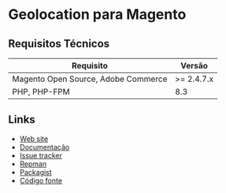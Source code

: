 # Geolocation para Magento

## Requisitos Técnicos

| Requisito | Versão     |
| ------ |------------|
| Magento Open Source, Adobe Commerce | >= 2.4.7.x |
| PHP, PHP-FPM | 8.3        |

## Links

* [Web site](https://eloom.tech/)
* [Documentação](https://docs.eloom.tech/store/geolocation)
* [Issue tracker](https://github.com/eloom/module-geolocation/issues)
* [Repman](https://app.repman.io/organization/eloom/package/e258b762-8b66-4aa6-a734-a21c3ab84a29/details)
* [Packagist](https://packagist.org/packages/eloom/module-geolocation)
* [Código fonte](https://github.com/eloom/module-geolocation)